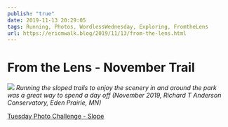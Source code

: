 ```yaml
---
publish: "true"
date: 2019-11-13 20:29:05
tags: Running, Photos, WordlessWednesday, Exploring, FromtheLens
url: https://ericmwalk.blog/2019/11/13/from-the-lens.html
---
```


# From the Lens - November Trail

![](https://ericmwalk.blog/uploads/2021/67cf22ade5.jpg)
*Running the sloped trails to enjoy the scenery in and around the park was a great way to spend a day off (November 2019, Richard T Anderson Conservatory, Eden Prairie, MN)*

<a href="https://dutchgoesthephoto.net/2019/11/12/tuesday-photo-challenge-slope/">Tuesday Photo Challenge - Slope</a>
